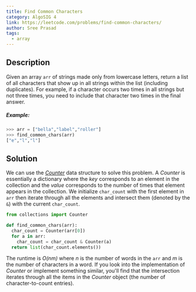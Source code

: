 ```yaml
---
title: Find Common Characters
category: AlgoSIG 4
link: https://leetcode.com/problems/find-common-characters/
author: Sree Prasad
tags:
  - array
---
```


## Description

Given an array `arr` of strings made only from lowercase letters, return a list of all characters that show up in all strings within the list (including duplicates). For example, if a character occurs two times in all strings but not three times, you need to include that character two times in the final answer.

##### Example:

```python
>>> arr = ["bella","label","roller"]
>>> find_common_chars(arr)
["e","l","l"]
```

## Solution

We can use the *[Counter](https://docs.python.org/3/library/collections.html#collections.Counter)* data structure to solve this problem. A *Counter* is essentially a dictionary where the *key* corresponds to an element in the collection and the *value* corresponds to the number of times that element appears in the collection. We initialize `char_count` with the first element in `arr` then iterate through all the elements and intersect them (denoted by the `&`) with the current `char_count`.


```python
from collections import Counter

def find_common_chars(arr):
  char_count = Counter(arr[0])
  for a in arr:
    char_count = char_count & Counter(a)
  return list(char_count.elements())
```

The runtime is *O(nm)* where *n* is the number of words in the `arr` and *m* is the number of characters in a word. If you look into the implementation of *Counter* or implement something similar, you'll find that the intersection iterates through all the items in the *Counter* object (the number of character-to-count entries).
